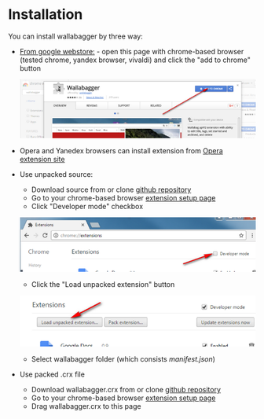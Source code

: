 # Installation

You can install wallabagger by three way:

* [From google webstore:](https://chrome.google.com/webstore/detail/wallabagger/gbmgphmejlcoihgedabhgjdkcahacjlj) - open this page with chrome-based browser (tested chrome, yandex browser, vivaldi) and click the "add to chrome" button 

  ![webstore](images/inst-webstore.png)

* Opera and Yanedex browsers can install extension from [Opera extension site](https://addons.opera.com/ru/extensions/details/wallabagger/)

* Use unpacked source:
  * Download source from or clone [github repository](https://github.com/rurik19/wallabagger)
  * Go to your chrome-based browser [extension setup page](chrome://extensions)
  * Click "Developer mode" checkbox

  ![Developer mode](images/inst-developermode.png)

  * Click the "Load unpacked extension" button

  ![extension page](images/inst-extensionbutton.png)

  * Select wallabagger folder (which consists *manifest.json*)

* Use packed .crx file
  * Download wallabagger.crx from or clone [github repository](https://github.com/rurik19/wallabagger)
  * Go to your chrome-based browser [extension setup page](chrome://extensions)
  * Drag wallabagger.crx to this page
